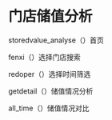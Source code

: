# 门店储值分析

storedvalue_analyse（）首页

fenxi（）选择门店搜索

redoper（）选择时间筛选

getdetail（）储值情况分析

all_time（）储值情况对比